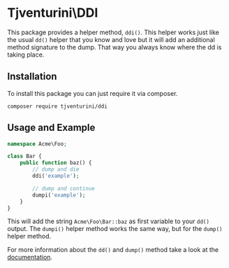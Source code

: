 # Tjventurini\DDI

This package provides a helper method, `ddi()`. This helper works just like the usual `dd()` helper that you know and
 love but it will add an additional method signature to the dump. That way you always know where the dd is taking place.

## Installation

To install this package you can just require it via composer.

```shell script
composer require tjventurini/ddi
```

## Usage and Example

```php
namespace Acme\Foo;

class Bar {
    public function baz() {
        // dump and die
        ddi('example');

        // dump and continue
        dumpi('example');
    }
}
```

This will add the string `Acme\Foo\Bar::baz` as first variable to your `dd()` output. The `dumpi()` helper method
 works the same way, but for the `dump()` helper method.
 
For more information about the `dd()` and `dump()` method take a look at the [documentation](https://laravel.com/docs/helpers).
